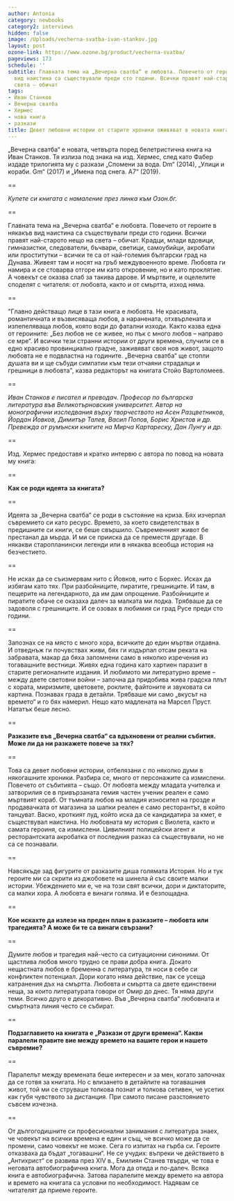 ```yaml
---
author: Antonia
category: newbooks
category2: interviews
hidden: false
image: /Uploads/vecherna-svatba-ivan-stankov.jpg
layout: post
ozone-link: https://www.ozone.bg/product/vecherna-svatba/
pageviews: 173
schedule: ''
subtitle: Главната тема на „Вечерна сватба“ е любовта. Повечето от героите в някакъв
  вид наистина са съществували преди сто години. Всички правят най-старото нещо на
  света – обичат
tags:
- Иван Станков
- Вечерна сватба
- Хермес
- нова книга
- разкази
title: Девет любовни истории от старите хроники оживяват в новата книга на Иван Станков
---
```


„Вечерна сватба“ е новата, четвърта поред белетристична книга на Иван Станков. Тя излиза под знака на изд. Хермес, след като Фабер издаде трилогията му с разкази „Спомени за вода. Dm“ (2014), „Улици и кораби. Gm“ (2017) и „Имена под снега. А7“ (2019). 

\==

*Купете си книгата с намаление през линка към Озон.бг.*

\==

Главната тема на „Вечерна сватба“ е любовта. Повечето от героите в някакъв вид наистина са съществували преди сто години. Всички правят най-старото нещо на света – обичат. Крадци, млади вдовици, гимназистки, следователи, бъчвари, светици, самоубийци, акробати или проститутки – всички те са от най-големия български град на Дунава. Живеят там и носят на гръб междувоенното време. Любовта ги намира и се стоварва отгоре им като откровение, но и като проклятие. А човекът се оказва слаб за такива дарове. И мъртвите, и оцелелите споделят с читателя: от любовта, както и от смъртта, изход няма.

\==

"Главно действащо лице в тази книга е любовта. Не красивата, романтичната и възвисяваща любов, а наранената, отхвърлената и изпепеляваща любов, която води до фатални изходи. Както казва една от героините: „Без любов не се живее, но пък с много любов – направо се мре“. И всички тези странни истории от други времена, случили се в едно красиво провинциално градче, заживяват своя нов живот, защото любовта не е подвластна на годините. „Вечерна сватба“ ще стопли душата ви и ще събуди симпатии към тези отчаяни страдалци и грешници в любовта", казва редакторът на книгата Стойо Вартоломеев.

\==

*Иван Станков е писател и преводач. Професор по българска литература във Великотърновския университет. Автор на монографични изследвания върху творчеството на Асен Разцветников, Йордан Йовков, Димитър Талев, Васил Попов, Борис Христов и др. Превежда от румънски книгите на Мирча Картареску, Дан Лунгу и др.*

\==

Изд. Хермес предоставя и кратко интервю с автора по повод на новата му книга:

\==

**Как се роди идеята за книгата?**

\==

Идеята за „Вечерна сватба“ се роди в състояние на криза. Бях изчерпал съвремието си като ресурс. Времето, за което свидетелствах в предишните си книги, се беше свършило. Съвременният живот бе престанал да мърда. И ми се прииска да се преместя другаде. В някакви старопланински легенди или в някаква всеобща история на безчестието. 

\==

Не исках да се съизмервам нито с Йовков, нито с Борхес. Исках да избягам като тях. При разбойниците, пиратите, грешниците. И там, в пещерите на легендарното, да им дам опрощение. Разбойниците и пиратите обаче се оказаха далеч за малката ми лодка. Трябваше да се задоволя с грешниците. И се озовах в любимия си град Русе преди сто години. 

\==

Запознах се на място с много хора, всичките до един мъртви отдавна. И отведнъж ги почувствах живи, бях ги издърпал отсам реката на забравата, макар да бяха запомнени само в няколко изречения из тогавашните вестници. Живях една година като хартиен паразит в старите регионалните издания. И любимото ми литературно време – между двете световни войни – започна да придобива жива градска плът с хората, миризмите, цветовете, роклите, файтоните и звуковата си картина. Познавах града в детайли. Трябваше ми само „вкусът на времето“ и го бях намерил. Нещо като мадлената на Марсел Пруст. Нататък беше лесно.

\==

**Разказите във „Вечерна сватба“ са вдъхновени от реални събития.  Може ли да ни разкажете повече за тях?**

\==

Това са девет любовни истории, отбелязани с по няколко думи в някогашните хроники. Разбира се, много от персонажите са измислени. Повечето от събитията – също. От любовта между младата учителка и затворилия се в привързаната гемия частен ученик реален е само мъртвият кораб. От тъмната любов на младия износител на грозде и продавачката от магазина за шапки реален е само ресторантът, в който танцуват. Васко, кроткият луд, който иска да се кандидатира за кмет, е съществувал наистина. Но любовната му история с Виолета, както и самата героиня, са измислени. Цивилният полицейски агент и ресторантската акробатка от последния разказ са съществували, но не са се познавали. 

\==

Навсякъде зад фигурите от разказите диша голямата История. Но и тук героите ми са скрити из джобовете на шинела й със своите малки истории. Убеждението ми е, че на този свят всички, дори и диктаторите, са малки хора. А любовта е винаги голяма. И е безпощадна.

\==

**Кое искахте да излезе на преден план в разказите – любовта или трагедията? А може би те са винаги свързани?**

\==

Думите любов и трагедия най-често са ситуационни синоними. От щастлива любов много трудно се прави добра книга. Докато нещастната любов е бременна с литература, тя носи в себе си конфликтен потенциал. Дори когато няма действие, пак се усеща катранения дъх на смъртта. Любовта и смъртта са двете единствени неща, за които литературата говори от Омир до днес. Тя няма други теми. Всичко друго е декоративно. Във „Вечерна сватба“ любовната и смъртната линия често се събират.

\==

**Подзаглавието на книгата е „Разкази от други времена“. Какви паралели правите вие между времето на вашите герои и нашето съвремие?**

\==

Паралелът между времената беше интересен и за мен, когато започнах да се готвя за книгата. Но с влизането в детайлите на тогавашния живот, той ми се струваше толкова познат и толкова сетивен, че усетих как губя чувството за дистанция. При самото писане разстоянието съвсем изчезна. 

\==

От дългогодишните си професионални занимания с литература знаех, че човекът на всички времена е един и същ, че всичко може да се промени, само човекът не може. Сега го изпитах на гърба си. Героите отказваха да бъдат „тогавашни“. Не се учудих: въпреки че действието в „Антихрист“ се развива през XIV в., Емилиян Станев твърди, че това е неговата автобиографична книга. Мога да отида и по-далеч. Всяка книга е автобиографична. Затова паралелите между времето на автора и времето на книгата са условни по необходимост. Надявам се читателят да приеме героите.